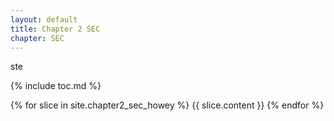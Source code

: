 ```yaml
---
layout: default
title: Chapter 2 SEC
chapter: SEC
---
```

ste


{% include toc.md %}

{% for slice in site.chapter2_sec_howey %}
 {{ slice.content }}
{% endfor %}
